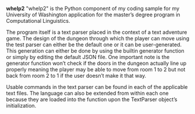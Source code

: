 <b>whelp2</b>
"whelp2" is the Python component of my coding sample for my University of Washington application for the master’s degree program in Computational Linguistics.

The program itself is a text parser placed in the context of a text adventure game. The design of the dungeon through which the player can move using the test parser can either be the default one or it can be user-generated. This generation can either be done by using the builtin generator function or simply by editing the default JSON file. One important note is the generator function won’t check if the doors in the dungeon actually line up properly meaning the player may be able to move from room 1 to 2 but not back from room 2 to 1 if the user doesn’t make it that way.

Usable commands in the text parser can be found in each of the applicable text files. The language can also be extended from within each one because they are loaded into the function upon the TextParser object’s initialization. 
